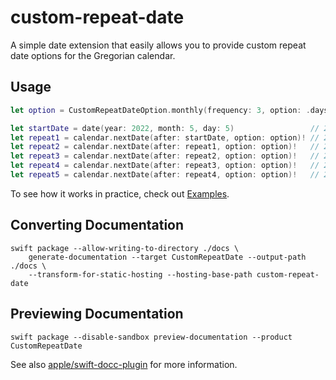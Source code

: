 # custom-repeat-date

A simple date extension that easily allows you to provide custom repeat date options for the Gregorian calendar.

## Usage

```swift
let option = CustomRepeatDateOption.monthly(frequency: 3, option: .daysOfWeek(weekdayOrdinal: .second, weekday: .tuesday))

let startDate = date(year: 2022, month: 5, day: 5)                 // 2022-05-05 22:22:22 +0000
let repeat1 = calendar.nextDate(after: startDate, option: option)! // 2022-05-10 22:22:22 +0000
let repeat2 = calendar.nextDate(after: repeat1, option: option)!   // 2022-08-09 22:22:22 +0000
let repeat3 = calendar.nextDate(after: repeat2, option: option)!   // 2022-11-08 22:22:22 +0000
let repeat4 = calendar.nextDate(after: repeat3, option: option)!   // 2023-02-14 22:22:22 +0000
let repeat5 = calendar.nextDate(after: repeat4, option: option)!   // 2023-05-09 22:22:22 +0000
```

To see how it works in practice, check out [Examples](./Examples).

## Converting Documentation

```shell
swift package --allow-writing-to-directory ./docs \
    generate-documentation --target CustomRepeatDate --output-path ./docs \
    --transform-for-static-hosting --hosting-base-path custom-repeat-date
```

## Previewing Documentation

```shell
swift package --disable-sandbox preview-documentation --product CustomRepeatDate
```

See also [apple/swift-docc-plugin](https://github.com/apple/swift-docc-plugin) for more information.
